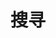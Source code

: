 ---
title: "搜寻"
slug: "搜索"
layout: "search"
outputs:
    - html
    - json
menu:
    main:
        weight: -60
        params: 
            icon: search
---